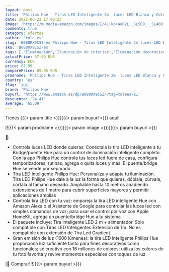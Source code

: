 ```yaml
---
layout: post
title: 'Philips Hue - Tiras LED Inteligente 2m  luces LED Blanca y Color  hasta 16M colores   1600lm  con Bluetooth  Compatible con Alexa y Google Home  incl. alimentador  [Clase de eficiencia energética G]'
date: 2022-06-22 17:40:23
image: 'https://m.media-amazon.com/images/I/41+kp+AaR2L._SL500_._SL400_.jpg'
comments: true
category: ofertas
author: 'tole.es'
slug: 'B088RX9CSZ-es Philips Hue - Tiras LED Inteligente 2m luces LED Blanca y...'
sku: 'B088RX9CSZ-es'
tags: [ 'Iluminación','Iluminación de interior','Iluminación decorativa y para usos específicos de interior','Tiras LED de interior','alexa','google','home','hue','philips','philips hue','🇪🇸', ]
actualPrice: 67.99 EUR
currency: EUR
price: 67.99
comparePrice: 89.95 EUR
prodname: 'Philips Hue - Tiras LED Inteligente 2m  luces LED Blanca y Color  hasta 16M colores   1600lm  con Bluetooth  Compatible con Alexa y Google Home  incl. alimentador  [Clase de eficiencia energética G]'
country: 'es'
flag: '🇪🇸'
brand: 'Philips Hue'
buyurl: 'https://www.amazon.es/dp/B088RX9CSZ/?tag=tolees-21'
descuento: '24.41'
average: '65.09'
---
```


Tienes [{{< param title >}}]({{< param buyurl >}}) aqui!

[![{{< param prodname >}}]({{< param image >}})]({{< param buyurl >}})

🔎:

- Controla luces LED donde quieras: Conéctala la tira LED inteligente a tu Bridge/puente Hue para un control de iluminación inteligente completo. Con la app Philips Hue controla tus luces led fuera de casa, configura temporizadores, rutinas, agrega o quita luces y más. El puente/bridge Hue se vende por separado.
- Tira LED Inteligente Philips Hue: Personaliza y adapta tu iluminación. Tira LED Philips Hue dale a la luz la forma que quieras, dóblala, cúrvala, córtala al tamaño deseado. Ampliable hasta 10 metros añadiendo extensiones de 1 metro para cubrir superficies mayores y permitir aplicaciones amplias
- Controla tira LED con tu voz: empareja la tira LED inteligente Hue con Amazon Alexa o el Asistente de Google para controlar las luces led con simples comandos de voz; para usar el control por voz con Apple HomeKit, agrega un puente/bridge Hue a tu sistema
- El paquete incluye: Tira inteligente LED 2 m + alimentador. Solo compatible con Tiras LED Inteligentes Extensión de 1m. No es compatible con extensión de Tira Led Gradient.
- Gran emisión de luz (1600 lúmenes): la tira LED inteligente Philips Hue proporciona luz suficiente tanto para fines decorativos como funcionales; sé creativo con 16 millones de colores; utiliza los colores de tu foto favorita y revive momentos especiales con toques de luz

[🛒 Comprar!!!]({{< param buyurl >}})
